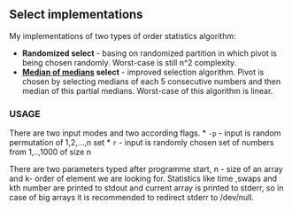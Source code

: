 ## Select implementations

My implementations of two types of order statistics algorithm: 
  * **Randomized select** - basing on randomized partition in which pivot is being chosen randomly. Worst-case is still n^2 complexity.
  * **[Median of medians](https://en.wikipedia.org/wiki/Median_of_medians) select** - improved selection algorithm. Pivot is chosen by selecting medians of each 5 consecutive numbers and then median of this partial medians.
  Worst-case of this algorithm is linear.
  
  ### USAGE
  
  There are two input modes and two according flags. 
    * `-p` - input is random permutation of 1,2,...,n set
    * `r` - input is randomly chosen set of numbers from 1,..,1000 of size n 
    
  There are two parameters typed after programme start, n - size of an array and k- order of element we are looking for. Statistics like time ,swaps and kth number are printed to stdout and current array is printed to stderr, so in case of big arrays it is recommended to redirect stderr to /dev/null.
